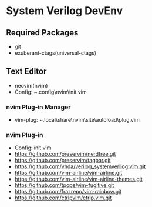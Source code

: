 # System Verilog DevEnv

## Required Packages
- git
- exuberant-ctags(universal-ctags)

## Text Editor
- neovim(nvim)
- Config: ~\.config\nvim\init.vim

### nvim Plug-in Manager
- vim-plug: ~\.local\share\nvim\site\autoload\plug.vim

### nvim Plug-in
- Config: init.vim
- https://github.com/preservim/nerdtree.git
- https://github.com/preservim/tagbar.git
- https://github.com/vhda/verilog_systemverilog.vim.git
- https://github.com/vim-airline/vim-airline.git
- https://github.com/vim-airline/vim-airline-themes.git
- https://github.com/tpope/vim-fugitive.git
- https://github.com/frazrepo/vim-rainbow.git
- https://github.com/ctrlpvim/ctrlp.vim.git
